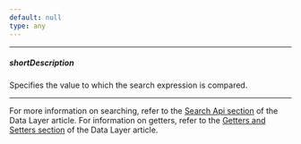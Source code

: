 ```yaml
---
default: null
type: any
---
```

---
##### shortDescription
Specifies the value to which the search expression is compared.

---
For more information on searching, refer to the [Search Api section](/concepts/30%20Data%20Layer/5%20Data%20Layer/2%20Reading%20Data/2%20Search%20Api.md '/Documentation/Guide/Data_Layer/Data_Layer/#Reading_Data/Search_Api') of the Data Layer article. For information on getters, refer to the [Getters and Setters section](/concepts/30%20Data%20Layer/5%20Data%20Layer/9%20Getters%20And%20Setters '/Documentation/Guide/Data_Layer/Data_Layer/#Getters_And_Setters') of the Data Layer article.